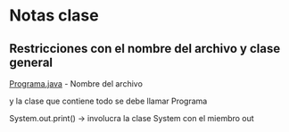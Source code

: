 # Notas clase

## Restricciones con el nombre del archivo y clase general

[Programa.java](http://Programa.java) - Nombre del archivo

y la clase que contiene todo se debe llamar Programa

System.out.print() → involucra la clase System con el miembro out
